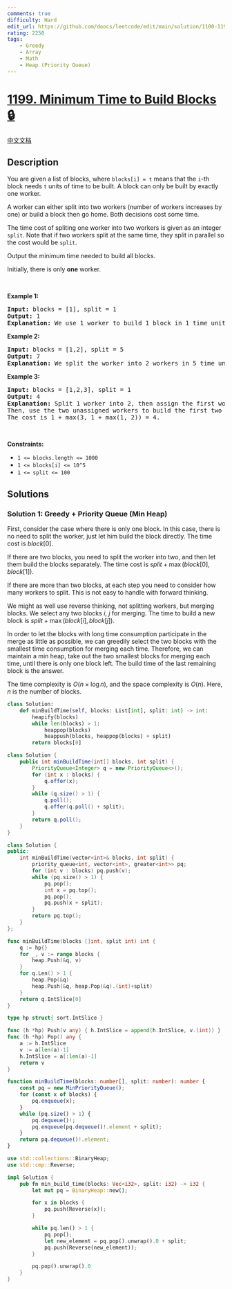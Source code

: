 ```yaml
---
comments: true
difficulty: Hard
edit_url: https://github.com/doocs/leetcode/edit/main/solution/1100-1199/1199.Minimum%20Time%20to%20Build%20Blocks/README_EN.md
rating: 2250
tags:
    - Greedy
    - Array
    - Math
    - Heap (Priority Queue)
---
```


# [1199. Minimum Time to Build Blocks 🔒](https://leetcode.com/problems/minimum-time-to-build-blocks)

[中文文档](/solution/1100-1199/1199.Minimum%20Time%20to%20Build%20Blocks/README.md)

## Description

<p>You are given a list of blocks, where <code>blocks[i] = t</code> means that the&nbsp;<code>i</code>-th block needs&nbsp;<code>t</code>&nbsp;units of time to be built. A block can only be built by exactly one worker.</p>

<p>A worker can either split into two workers (number of workers increases by one) or build a block then go home. Both decisions cost some time.</p>

<p>The time cost of spliting one worker into two workers is&nbsp;given as an integer <code>split</code>. Note that if two workers split at the same time, they split in parallel so the cost would be&nbsp;<code>split</code>.</p>

<p>Output the minimum time needed to build all blocks.</p>

<p>Initially, there is only <strong>one</strong> worker.</p>

<p>&nbsp;</p>
<p><strong class="example">Example 1:</strong></p>

<pre>
<strong>Input:</strong> blocks = [1], split = 1
<strong>Output:</strong> 1
<strong>Explanation: </strong>We use 1 worker to build 1 block in 1 time unit.
</pre>

<p><strong class="example">Example 2:</strong></p>

<pre>
<strong>Input:</strong> blocks = [1,2], split = 5
<strong>Output:</strong> 7
<strong>Explanation: </strong>We split the worker into 2 workers in 5 time units then assign each of them to a block so the cost is 5 + max(1, 2) = 7.
</pre>

<p><strong class="example">Example 3:</strong></p>

<pre>
<strong>Input:</strong> blocks = [1,2,3], split = 1
<strong>Output:</strong> 4
<strong>Explanation: </strong>Split 1 worker into 2, then assign the first worker to the last block and split the second worker into 2.
Then, use the two unassigned workers to build the first two blocks.
The cost is 1 + max(3, 1 + max(1, 2)) = 4.
</pre>

<p>&nbsp;</p>
<p><strong>Constraints:</strong></p>

<ul>
	<li><code>1 &lt;= blocks.length &lt;= 1000</code></li>
	<li><code>1 &lt;= blocks[i] &lt;= 10^5</code></li>
	<li><code>1 &lt;= split &lt;= 100</code></li>
</ul>

## Solutions

### Solution 1: Greedy + Priority Queue (Min Heap)

First, consider the case where there is only one block. In this case, there is no need to split the worker, just let him build the block directly. The time cost is $block[0]$.

If there are two blocks, you need to split the worker into two, and then let them build the blocks separately. The time cost is $split + \max(block[0], block[1])$.

If there are more than two blocks, at each step you need to consider how many workers to split. This is not easy to handle with forward thinking.

We might as well use reverse thinking, not splitting workers, but merging blocks. We select any two blocks $i$, $j$ for merging. The time to build a new block is $split + \max(block[i], block[j])$.

In order to let the blocks with long time consumption participate in the merge as little as possible, we can greedily select the two blocks with the smallest time consumption for merging each time. Therefore, we can maintain a min heap, take out the two smallest blocks for merging each time, until there is only one block left. The build time of the last remaining block is the answer.

The time complexity is $O(n \times \log n)$, and the space complexity is $O(n)$. Here, $n$ is the number of blocks.

<!-- tabs:start -->

```python
class Solution:
    def minBuildTime(self, blocks: List[int], split: int) -> int:
        heapify(blocks)
        while len(blocks) > 1:
            heappop(blocks)
            heappush(blocks, heappop(blocks) + split)
        return blocks[0]
```

```java
class Solution {
    public int minBuildTime(int[] blocks, int split) {
        PriorityQueue<Integer> q = new PriorityQueue<>();
        for (int x : blocks) {
            q.offer(x);
        }
        while (q.size() > 1) {
            q.poll();
            q.offer(q.poll() + split);
        }
        return q.poll();
    }
}
```

```cpp
class Solution {
public:
    int minBuildTime(vector<int>& blocks, int split) {
        priority_queue<int, vector<int>, greater<int>> pq;
        for (int v : blocks) pq.push(v);
        while (pq.size() > 1) {
            pq.pop();
            int x = pq.top();
            pq.pop();
            pq.push(x + split);
        }
        return pq.top();
    }
};
```

```go
func minBuildTime(blocks []int, split int) int {
	q := hp{}
	for _, v := range blocks {
		heap.Push(&q, v)
	}
	for q.Len() > 1 {
		heap.Pop(&q)
		heap.Push(&q, heap.Pop(&q).(int)+split)
	}
	return q.IntSlice[0]
}

type hp struct{ sort.IntSlice }

func (h *hp) Push(v any) { h.IntSlice = append(h.IntSlice, v.(int)) }
func (h *hp) Pop() any {
	a := h.IntSlice
	v := a[len(a)-1]
	h.IntSlice = a[:len(a)-1]
	return v
}
```

```ts
function minBuildTime(blocks: number[], split: number): number {
    const pq = new MinPriorityQueue();
    for (const x of blocks) {
        pq.enqueue(x);
    }
    while (pq.size() > 1) {
        pq.dequeue()!;
        pq.enqueue(pq.dequeue()!.element + split);
    }
    return pq.dequeue()!.element;
}
```

```rust
use std::collections::BinaryHeap;
use std::cmp::Reverse;

impl Solution {
    pub fn min_build_time(blocks: Vec<i32>, split: i32) -> i32 {
        let mut pq = BinaryHeap::new();

        for x in blocks {
            pq.push(Reverse(x));
        }

        while pq.len() > 1 {
            pq.pop();
            let new_element = pq.pop().unwrap().0 + split;
            pq.push(Reverse(new_element));
        }

        pq.pop().unwrap().0
    }
}
```

<!-- tabs:end -->

<!-- end -->
